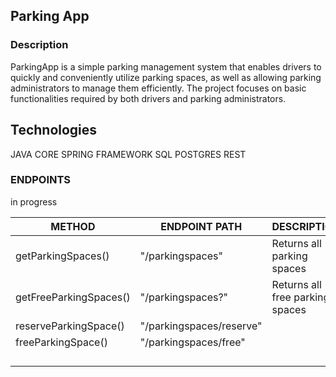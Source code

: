 ## Parking App

### Description

ParkingApp is a simple parking management system that enables drivers to quickly and conveniently utilize parking
spaces, as well as allowing parking administrators to manage them efficiently. The project focuses on basic
functionalities required by both drivers and parking administrators.

## Technologies

JAVA CORE
SPRING FRAMEWORK
SQL
POSTGRES
REST

### ENDPOINTS

in progress

| METHOD                 | ENDPOINT PATH            | DESCRIPTION                     |
|------------------------|--------------------------|---------------------------------|
| getParkingSpaces()     | "/parkingspaces"         | Returns all parking spaces      |
| getFreeParkingSpaces() | "/parkingspaces?"        | Returns all free parking spaces |
| reserveParkingSpace()  | "/parkingspaces/reserve" |                                 |
| freeParkingSpace()     | "/parkingspaces/free"    |                                 |
|                        |                          |                                 |
|                        |                          |                                 |
|                        |                          |                                 |
|                        |                          |                                 |



